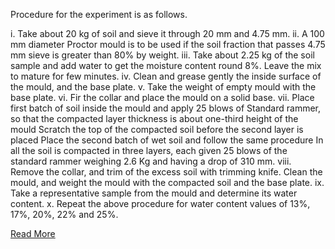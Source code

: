 Procedure for the experiment is as follows.

i. Take about 20 kg of soil and sieve it through 20 mm and 4.75 mm.
ii. A 100 mm diameter Proctor mould is to be used if the soil fraction that passes 4.75 mm sieve is greater than 80% by weight.
iii. Take about 2.25 kg of the soil sample and add water to get the moisture content round 8%. Leave the mix to mature for few minutes.
iv. Clean and grease gently the inside surface of the mould, and the base plate.
v. Take the weight of empty mould with the base plate.
vi. Fir the collar and place the mould on a solid base.
vii. Place first batch of soil inside the mould and apply 25 blows of Standard rammer, so that the compacted layer thickness is about one-third height of the mould Scratch the top of the compacted soil before the second layer is placed Place the second batch of wet soil and follow the same procedure In all the soil is compacted in three layers, each given 25 blows of the standard rammer weighing 2.6 Kg and having a drop of 310 mm.
viii. Remove the collar, and trim of the excess soil with trimming knife. Clean the mould, and weight the mould with the compacted soil and the base plate.
ix. Take a representative sample from the mould and determine its water content.
x. Repeat the above procedure for water content values of 13%, 17%, 20%, 22% and 25%. 


[Read More](docs/CompactionTest.pdf)
